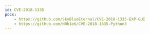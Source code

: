 ```yaml
---
id: CVE-2018-1335
pocs:
    - https://github.com/SkyBlueEternal/CVE-2018-1335-EXP-GUI
    - https://github.com/N0b1e6/CVE-2018-1335-Python3
---
```

